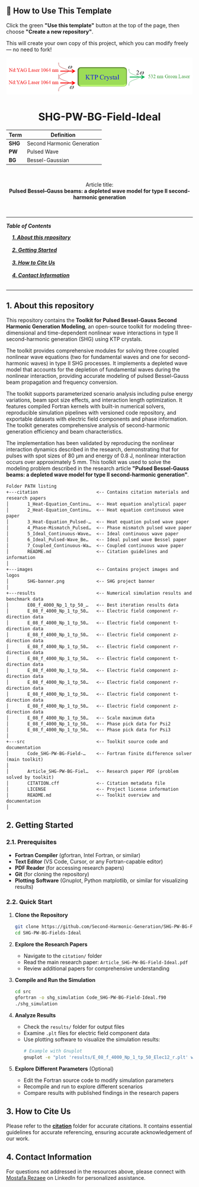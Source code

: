 ## 🧰 How to Use This Template    

Click the green **"Use this template"** button at the top of the page, then choose **"Create a new repository"**.   

This will create your own copy of this project, which you can modify freely — no need to fork!   

 
<p align="center">
  <img src="./images/SHG-banner.png" alt="SHG Logo">
</p>


<h1 align="center">SHG-PW-BG-Field-Ideal</h1>

<div align="center">

| **Term** | **Definition** |
|----------|----------------|
| **SHG** | Second Harmonic Generation |
| **PW** | Pulsed Wave |
| **BG** | Bessel-Gaussian |
</div>

&nbsp;

<div align="center">

Article title:       
**Pulsed Bessel–Gauss beams: a depleted wave model for type II second-harmonic generation**
</div>

&nbsp;

---

***Table of Contents***

<div>
  &nbsp;&nbsp;&nbsp;&nbsp;<a href="#1-about-this-repository"><i><b>1. About this repository</b></i></a>
</div>
&nbsp;

<div>
  &nbsp;&nbsp;&nbsp;&nbsp;<a href="#2-getting-started"><i><b>2. Getting Started</b></i></a>
</div>
&nbsp;

<div>
  &nbsp;&nbsp;&nbsp;&nbsp;<a href="#3-how-to-cite-us"><i><b>3. How to Cite Us</b></i></a>
</div>
&nbsp;


<div>
  &nbsp;&nbsp;&nbsp;&nbsp;<a href="#4-contact-information"><i><b>4. Contact Information</b></i></a>
</div>
&nbsp;

---    

## 1. About this repository

This repository contains the **Toolkit for Pulsed Bessel-Gauss Second Harmonic Generation Modeling**, an open-source toolkit for modeling three-dimensional and time-dependent nonlinear wave interactions in type II second-harmonic generation (SHG) using KTP crystals.

The toolkit provides comprehensive modules for solving three coupled nonlinear wave equations (two for fundamental waves and one for second-harmonic waves) in type II SHG processes. It implements a depleted wave model that accounts for the depletion of fundamental waves during the nonlinear interaction, providing accurate modeling of pulsed Bessel-Gauss beam propagation and frequency conversion.

The toolkit supports parameterized scenario analysis including pulse energy variations, beam spot size effects, and interaction length optimization. It features compiled Fortran kernels with built-in numerical solvers, reproducible simulation pipelines with versioned code repository, and exportable datasets with electric field components and phase information. The toolkit generates comprehensive analysis of second-harmonic generation efficiency and beam characteristics.

The implementation has been validated by reproducing the nonlinear interaction dynamics described in the research, demonstrating that for pulses with spot sizes of 80 µm and energy of 0.8 J, nonlinear interaction occurs over approximately 5 mm. This toolkit was used to solve the modeling problem described in the research article **"Pulsed Bessel-Gauss beams: a depleted wave model for type II second-harmonic generation"**.  


```
Folder PATH listing
+---citation                      <-- Contains citation materials and research papers
│       1_Heat-Equation_Continu…  <-- Heat equation analytical paper
│       2_Heat-Equation_Continu…  <-- Heat equation continuous wave paper
│       3_Heat-Equation_Pulsed-…  <-- Heat equation pulsed wave paper
│       4_Phase-Mismatch_Pulsed…  <-- Phase mismatch pulsed wave paper
│       5_Ideal_Continuous-Wave…  <-- Ideal continuous wave paper
│       6_Ideal_Pulsed-Wave_Be…   <-- Ideal pulsed wave Bessel paper
│       7_Coupled_Continuous-Wa…  <-- Coupled continuous wave paper
│       README.md                 <-- Citation guidelines and information
│
+---images                        <-- Contains project images and logos
│       SHG-banner.png            <-- SHG project banner
│
+---results                       <-- Numerical simulation results and benchmark data
│       E08_f_4000_Np_1_tp_50_…   <-- Best iteration results data
│       E_08_f_4000_Np_1_tp_50…   <-- Electric field component r-direction data
│       E_08_f_4000_Np_1_tp_50…   <-- Electric field component t-direction data
│       E_08_f_4000_Np_1_tp_50…   <-- Electric field component z-direction data
│       E_08_f_4000_Np_1_tp_50…   <-- Electric field component r-direction data
│       E_08_f_4000_Np_1_tp_50…   <-- Electric field component t-direction data
│       E_08_f_4000_Np_1_tp_50…   <-- Electric field component z-direction data
│       E_08_f_4000_Np_1_tp_50…   <-- Electric field component r-direction data
│       E_08_f_4000_Np_1_tp_50…   <-- Electric field component t-direction data
│       E_08_f_4000_Np_1_tp_50…   <-- Electric field component z-direction data
│       E_08_f_4000_Np_1_tp_50…   <-- Scale maximum data
│       E_08_f_4000_Np_1_tp_50…   <-- Phase pick data for Psi2
│       E_08_f_4000_Np_1_tp_50…   <-- Phase pick data for Psi3
│
+---src                           <-- Toolkit source code and documentation
│       Code_SHG-PW-BG-Field-…    <-- Fortran finite difference solver (main toolkit)
│
│       Article_SHG-PW-BG-Fiel…   <-- Research paper PDF (problem solved by toolkit)
│       CITATION.cff              <-- Citation metadata file
│       LICENSE                   <-- Project license information
│       README.md                 <-- Toolkit overview and documentation
│
```

## 2. Getting Started

### 2.1. Prerequisites
- **Fortran Compiler** (gfortran, Intel Fortran, or similar)
- **Text Editor** (VS Code, Cursor, or any Fortran-capable editor)
- **PDF Reader** (for accessing research papers)
- **Git** (for cloning the repository)
- **Plotting Software** (Gnuplot, Python matplotlib, or similar for visualizing results)

### 2.2. Quick Start

1. **Clone the Repository**
   ```bash
   git clone https://github.com/Second-Harmonic-Generation/SHG-PW-BG-Fields-Ideal.git
   cd SHG-PW-BG-Fields-Ideal
   ```

2. **Explore the Research Papers**
   - Navigate to the `citation/` folder
   - Read the main research paper: `Article_SHG-PW-BG-Field-Ideal.pdf`
   - Review additional papers for comprehensive understanding

3. **Compile and Run the Simulation**
   ```bash
   cd src
   gfortran -o shg_simulation Code_SHG-PW-BG-Field-Ideal.f90
   ./shg_simulation
   ```

4. **Analyze Results**
   - Check the `results/` folder for output files
   - Examine `.plt` files for electric field component data
   - Use plotting software to visualize the simulation results:
     ```bash
     # Example with Gnuplot
     gnuplot -e "plot 'results/E_08_f_4000_Np_1_tp_50_Elec12_r.plt' with lines"
     ```

5. **Explore Different Parameters** (Optional)
   - Edit the Fortran source code to modify simulation parameters
   - Recompile and run to explore different scenarios
   - Compare results with published findings in the research papers



## 3. How to Cite Us
Please refer to the [**citation**](./citation/) folder for accurate citations. It contains essential guidelines for accurate referencing, ensuring accurate acknowledgement of our work.


  
## 4. Contact Information

For questions not addressed in the resources above, please connect with [Mostafa Rezaee](https://www.linkedin.com/in/mostafa-rezaee/) on LinkedIn for personalized assistance.
